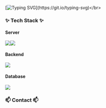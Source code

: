 [![Typing SVG](https://readme-typing-svg.demolab.com?font=Fira+Code&pause=1000&random=false&width=435&lines=Welcome+to+Jeonjepi's+Github!)](https://git.io/typing-svg)</br>

<h3 align="left">✨ Tech Stack ✨</h3>
<h4 align="left">Server</h4>
<img src="https://img.shields.io/badge/Amazon%20EC2-FF9900?style=for-the-badge&logo=Amazon%20EC2&logoColor=white"><img src="https://img.shields.io/badge/Amazon%20S3-569A31?style=for-the-badge&logo=Amazon%20S3&logoColor=white">
<h4 align="left">Backend</h4>
<img src="https://img.shields.io/badge/Node.js-339933?style=for-the-badge&logo=Node.js&logoColor=white">
<h4 align="left">Database</h4>
<img src="https://img.shields.io/badge/MySQL-4479A1?style=for-the-badge&logo=MySQL&logoColor=white">

<h3 align="left">📫 Contact 📫</h3>

